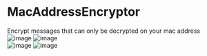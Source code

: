 # MacAddressEncryptor
Encrypt messages that can only be decrypted on your mac address <br>
![image](https://github.com/user-attachments/assets/b41fb1da-8959-4528-9c73-b8d7cfaa449f)
![image](https://github.com/user-attachments/assets/8be5047b-da43-4b81-a184-cd68e04bb044) <br>
![image](https://github.com/user-attachments/assets/1f8340cc-0735-4131-b9fe-57d8ba6c9b71)
![image](https://github.com/user-attachments/assets/dc9d9a28-cf5b-4c48-b659-5398561947e8)
